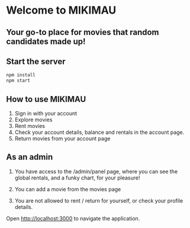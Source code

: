 # Welcome to MIKIMAU

## Your go-to place for movies that random candidates made up!

## Start the server

```bash
npm install
npm start
```

## How to use MIKIMAU

1. Sign in with your account
2. Explore movies
3. Rent movies
4. Check your account details, balance and rentals in the account page.
5. Return movies from your account page

## As an admin

1. You have access to the /admin/panel page, where you can see the global rentals, and a funky chart, for your pleasure!

2. You can add a movie from the movies page
3. You are not allowed to rent / return for yourself, or check your profile details.

Open [http://localhost:3000](http://localhost:3000) to navigate the application.
